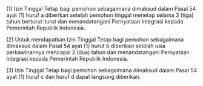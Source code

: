 (1) Izin Tinggal Tetap bagi pemohon sebagaimana dimaksud dalam Pasal 54 ayat (1) huruf a diberikan setelah pemohon tinggal menetap selama 3 (tiga) tahun berturut-turut dan menandatangani Pernyataan Integrasi kepada Pemerintah Republik Indonesia.

(2) Untuk mendapatkan Izin Tinggal Tetap bagi pemohon sebagaimana dimaksud dalam Pasal 54 ayat (1) huruf b diberikan setelah usia perkawinannya mencapai 2 (dua) tahun dan menandatangani Pernyataan Integrasi kepada Pemerintah Republik Indonesia.

(3) Izin Tinggal Tetap bagi pemohon sebagaimana dimaksud dalam Pasal 54 ayat (1) huruf c dan huruf d dapat langsung diberikan.